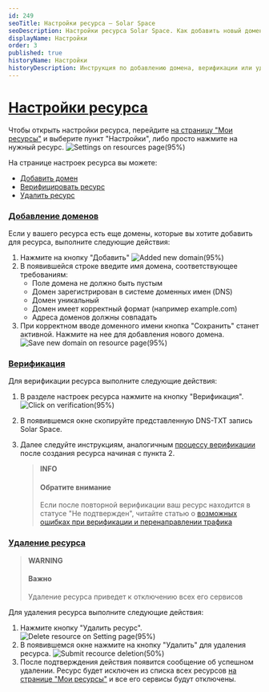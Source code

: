 ```yaml
---
id: 249
seoTitle: Настройки ресурса — Solar Space
seoDescription: Настройки ресурса Solar Space. Как добавить новый домен, верифицировать или удалить ресурс. Подробная инструкция по настройке ресурсов
displayName: Настройки
order: 3
published: true
historyName: Настройки
historyDescription: Инструкция по добавлению домена, верификации или удалению ресурса
---
```


# [Настройки ресурса](settings-for-resource)

Чтобы открыть настройки ресурса, перейдите [на страницу "Мои ресурсы"]([246]) и выберите пункт "Настройки", либо просто нажмите на нужный ресурс.
![Settings on resources page(95%)](https://img.solarspace.pro/docs/settings-on-resources-page.jpg "Настройки на странице ресурсов")

На странице настроек ресурса вы можете:
- [Добавить домен]([249#adding-new-domain])
- [Верифицировать ресурс]([249#verification])
- [Удалить ресурс]([249#delete-resource])

### [Добавление доменов](adding-new-domain)
Если у вашего ресурса есть еще домены, которые вы хотите добавить для ресурса, выполните следующие действия:

1. Нажмите на кнопку "Добавить"
![Added new domain(95%)](https://img.solarspace.pro/docs/added-new-domain.jpg "Добавление нового домена")
2. В появившейся строке введите имя домена, соответствующее требованиям:
    - Поле домена не должно быть пустым
    - Домен зарегистрирован в системе доменных имен (DNS)
    - Домен уникальный
    - Домен имеет корректный формат (например example.com)
    - Адреса доменов должны совпадать
3. При корректном вводе доменного имени кнопка "Сохранить" станет активной. Нажмите на нее для добавления нового домена.
![Save new domain on resource page(95%)](https://img.solarspace.pro/docs/save-new-domain-on-resource-page.jpg "Добавление домена на странице ресурса")


### [Верификация](verification)
Для верификации ресурса выполните следующие действия: 

1. В разделе настроек ресурса нажмите на кнопку "Верификация".
![Click on verification(95%)](https://img.solarspace.pro/docs/click-on-verification.jpg "Верифицировать ресурс со страницы ресурса")
2. В появившемся окне скопируйте представленную DNS-TXT запись Solar Space.
3. Далее следуйте инструкциям, аналогичным [процессу верификации]([206#after-resource-creation]) после создания ресурса начиная с пункта 2.

    > **INFO**
    > #### Обратите внимание
    > Если после повторной верификации ваш ресурс находится в статусе "Не подтвержден", читайте статью о [возможных ошибках при верификации и перенаправлении трафика]([268])

### [Удаление ресурса](delete-resource)

> **WARNING**
> #### Важно
> Удаление ресурса приведет к отключению всех его сервисов

Для удаления ресурса выполните следующие действия:
1. Нажмите кнопку "Удалить ресурс".
![Delete resource on Setting page(95%)](https://img.solarspace.pro/docs/my-resources-settings-for-delete.jpg "Удаление ресурса на странице настроек")
2. В появившемся окне нажмите на кнопку "Удалить" для удаления ресурса.
![Submit recource deletion(50%)](https://img.solarspace.pro/docs/my-resources-settings-for-delete-2.jpg "Подтверждение удаления ресурса")
5. После подтверждения действия появится сообщение об успешном удалении. Ресурс будет исключен из списка всех ресурсов [на странице "Мои ресурсы"]([246]) и все его сервисы будут отключены.